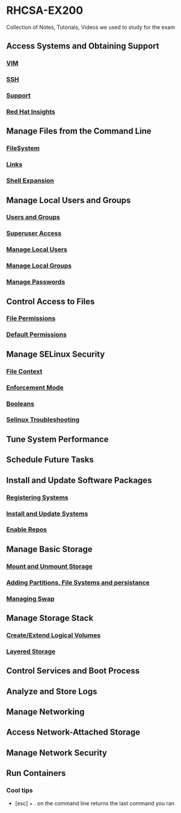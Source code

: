# RHCSA-EX200
Collection of Notes, Tutorials, Videos we used to study for the exam

## Access Systems and Obtaining Support
### [VIM](access/vim.md)
### [SSH](access/ssh.mdssh.md)
### [Support](access/support.md)
### [Red Hat Insights](access/insights.md)
## Manage Files from the Command Line
### [FileSystem](commandline/filesystem.md)
### [Links](commandline/links.md)
### [Shell Expansion](commandline/shellexpansion.md)
## Manage Local Users and Groups
### [Users and Groups](users_groups/usersgroups.md)
### [Superuser Access](users_groups/superuser.md)
### [Manage Local Users](users_groups/manage_users.md)
### [Manage Local Groups](users_groups/manage_groups.md)
### [Manage Passwords](users_groups/passwords.md)
## Control Access to Files
### [File Permissions](/FileAccess/filepermissions.md)
### [Default Permissions](/FileAccess/defaultperms.md)
## Manage SELinux Security
### [File Context](/SELinux/filecontext.md)
### [Enforcement Mode](/SELinux/enforcement-mode.md)
### [Booleans](/SELinux/booleans.md)
### [Selinux Troubleshooting](/SELinux/selinux-troubleshooting.md)
## Tune System Performance
## Schedule Future Tasks
##  Install and Update Software Packages
### [Registering Systems](/Packages/register.md)
### [Install and Update Systems](/Packages/install-update.md)
### [Enable Repos](/Packages/repos.md)
## Manage Basic Storage
### [Mount and Unmount Storage](/Storage-Basic/mount-umount.md)
### [Adding Partitions, File Systems and persistance](/Storage-Basic/partitions.md)
### [Managing Swap](/Storage-Basic/swap.md)
## Manage Storage Stack
### [Create/Extend Logical Volumes](/Storage-Adv/create-extend-lvm.md)
### [Layered Storage](/)
## Control Services and Boot Process
## Analyze and Store Logs
## Manage Networking
## Access Network-Attached Storage
## Manage Network Security
## Run Containers

### Cool tips
- [esc] + . on the command line returns the last command you ran